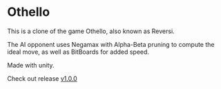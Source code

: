 # Othello

This is a clone of the game Othello, also known as Reversi.

The AI opponent uses Negamax with Alpha-Beta pruning to compute the ideal move, as well as BitBoards for added speed.

Made with unity.

Check out release [v1.0.0](https://github.com/olinjohnson/Othello/releases/tag/v1.0.0)
